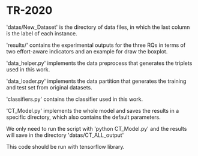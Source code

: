 # TR-2020

'datas/New_Dataset' is the directory of data files, in which the last column is the label of each instance.

'results/' contains the experimental outputs for the three RQs in terms of two effort-aware indicators and an example for draw the boxplot.

'data_helper.py' implements the data preprocess that generates the triplets used in this work.

'data_loader.py' implements the data partition that generates the training and test set from original datasets.

'classifiers.py' contains the classifier used in this work.

'CT_Model.py' implements the whole model and saves the results in a specific directory, which also contains the default parameters.

We only need to run the script with 'python CT_Model.py' and the results will save in the directory 'datas/CT_ALL_output'

This code should be run with tensorflow library.
